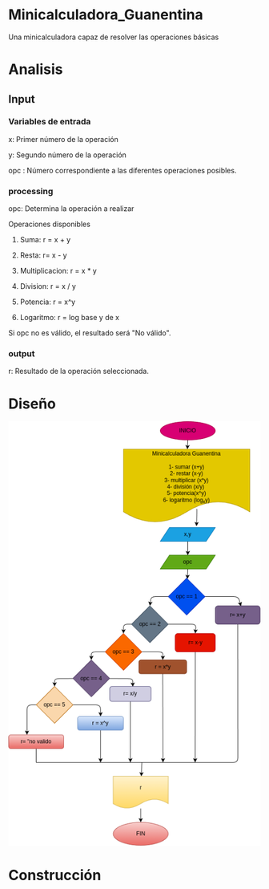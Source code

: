 # Minicalculadora_Guanentina
Una minicalculadora capaz de resolver las operaciones básicas


# Analisis 

## Input 



### Variables de entrada
x: Primer número de la operación 

y: Segundo número de la operación

opc : Número correspondiente a las diferentes operaciones posibles. 


### processing

opc: Determina la operación a realizar

Operaciones disponibles 

1) Suma: r = x + y

2) Resta: r= x - y

3) Multiplicacion: r = x * y 

4) Division: r = x / y 

5) Potencia: r =  x^y

6) Logaritmo: r = log base y de x

Si opc no es válido, el resultado será "No válido".

### output
r: Resultado de la operación seleccionada.
# Diseño

![Diagrama de flujo](Diagrama.png "Diagrama de flujo")
# Construcción
